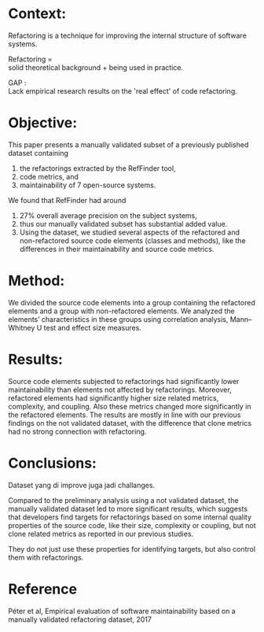 # Context: 
 Refactoring is a technique for improving the internal structure of software systems. 
 
 Refactoring =  
 	solid theoretical background + 
 	being used in practice. 

 GAP :	
 Lack empirical research results on the 'real effect' of code refactoring. 

# Objective: 
 
This paper presents a manually validated subset of a previously published dataset containing 
1. the refactorings extracted by the RefFinder tool, 
2. code metrics, and 
3. maintainability of 7 open-source systems. 


We found that RefFinder had around 
1. 27% overall average precision on the subject systems, 
2. thus our manually validated subset has substantial added value. 
3. Using the dataset, we studied several aspects of the refactored and non-refactored source code elements (classes and methods), like the differences in their maintainability and source code metrics. 

# Method: 
We divided the source code elements into a group containing the refactored elements and a group with non-refactored elements. We analyzed the elements’ characteristics in these groups using correlation analysis, Mann–Whitney U test and effect size measures. 

# Results: 
Source code elements subjected to refactorings had significantly lower maintainability than elements not affected by refactorings. Moreover, refactored elements had significantly higher size related metrics, complexity, and coupling. Also these metrics changed more significantly in the refactored elements. The results are mostly in line with our previous findings on the not validated dataset, with the difference that clone metrics had no strong connection with refactoring. 

# Conclusions: 
Dataset yang di improve juga jadi challanges.

Compared to the preliminary analysis using a not validated dataset, the manually validated dataset led to more significant results, which suggests that developers find targets for refactorings based on some internal quality properties of the source code, like their size, complexity or coupling, but not clone related metrics as reported in our previous studies. 

They do not just use these properties for identifying targets, but also control them with refactorings.


# Reference 
Péter et al, Empirical evaluation of software maintainability based on a manually validated refactoring dataset, 2017
